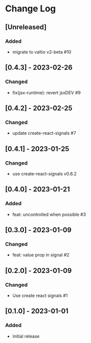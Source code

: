 # Change Log

## [Unreleased]
### Added
- migrate to valtio v2-beta #10

## [0.4.3] - 2023-02-26
### Changed
- fix(jsx-runtime): revert jsxDEV #9

## [0.4.2] - 2023-02-25
### Changed
- update create-react-signals #7

## [0.4.1] - 2023-01-25
### Changed
- use create-react-signals v0.6.2

## [0.4.0] - 2023-01-21
### Added
- feat: uncontrolled when possible #3

## [0.3.0] - 2023-01-09
### Changed
- feat: value prop in signal #2

## [0.2.0] - 2023-01-09
### Changed
- Use create react signals #1

## [0.1.0] - 2023-01-01
### Added
- Initial release
